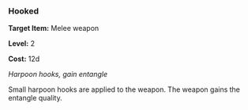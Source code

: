 ### Hooked

**Target Item:** Melee weapon

**Level:** 2

**Cost:** 12d

_Harpoon hooks, gain entangle_

Small harpoon hooks are applied to the weapon. The weapon gains the entangle quality.